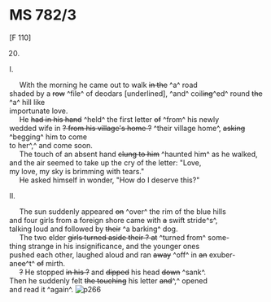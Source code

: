 # MS 782/3

[F 110]

20.

I.

&nbsp;&nbsp;&nbsp;&nbsp;&nbsp;With the morning he came out to walk ~~in the~~ ^a^ road \
shaded by a ~~row~~ ^file^ of deodars [underlined], ^and^ coil~~ing~~^ed^ round ~~the~~ ^a^ hill like \
importunate love. \
&nbsp;&nbsp;&nbsp;&nbsp;&nbsp;He ~~had in his hand~~ ^held^ the first letter ~~of~~ ^from^ his newly \
wedded wife in ~~? from his village's home ?~~ ^their village home^, ~~asking~~ ^begging^ him to come \
to her^,^ and come soon. \
&nbsp;&nbsp;&nbsp;&nbsp;&nbsp;The touch of an absent hand ~~clung to him~~ ^haunted him^ as he walked, \
and the air seemed to take up the cry of the letter: "Love, \
my love, my sky is brimming with tears." \
&nbsp;&nbsp;&nbsp;&nbsp;&nbsp;He asked himself in wonder, "How do I deserve this?" 

II. 

&nbsp;&nbsp;&nbsp;&nbsp;&nbsp;The sun suddenly appeared ~~on~~ ^over^ the rim of the blue hills \
and four girls from a foreign shore came with ~~a~~ swift stride^s^, \
talking loud and followed by ~~their~~ ^a barking^ dog. \
&nbsp;&nbsp;&nbsp;&nbsp;&nbsp;The two elder ~~girls turned aside their ? at~~ ^turned from^ some- \
thing strange in his insignificance, and the younger ones \
pushed each other, laughed aloud and ran ~~away~~ ^off^ in ~~an~~ exuber- \
an~~ce~~^t^ ~~of~~ mirth. \
&nbsp;&nbsp;&nbsp;&nbsp;&nbsp;~~?~~ He stopped ~~in his ?~~ and ~~dipped~~ his head ~~down~~ ^sank^. \
Then he suddenly felt ~~the touching~~ his letter ~~and~~^,^ opened \
and read it ^again^.
![p266](MS782_3-266.jpg)
